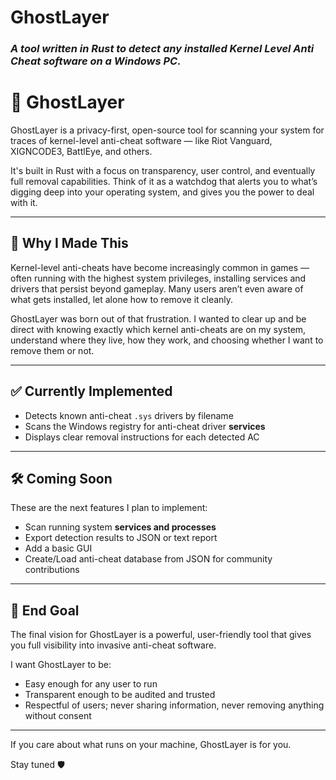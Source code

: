 # GhostLayer
### _A tool written in Rust to detect any installed Kernel Level Anti Cheat software on a Windows PC._

# 👻 GhostLayer

GhostLayer is a privacy-first, open-source tool for scanning your system for traces of kernel-level anti-cheat software — like Riot Vanguard, XIGNCODE3, BattlEye, and others.

It's built in Rust with a focus on transparency, user control, and eventually full removal capabilities. Think of it as a watchdog that alerts you to what’s digging deep into your operating system, and gives you the power to deal with it.

---

## 🧠 Why I Made This

Kernel-level anti-cheats have become increasingly common in games — often running with the highest system privileges, installing services and drivers that persist beyond gameplay. Many users aren’t even aware of what gets installed, let alone how to remove it cleanly.

GhostLayer was born out of that frustration. I wanted to clear up and be direct with knowing exactly which kernel anti-cheats are on my system, understand where they live, how they work, and choosing whether I want to remove them or not.

---

## ✅ Currently Implemented

- Detects known anti-cheat `.sys` drivers by filename
- Scans the Windows registry for anti-cheat driver **services**
- Displays clear removal instructions for each detected AC

---

## 🛠️ Coming Soon

These are the next features I plan to implement:

- Scan running system **services and processes**
- Export detection results to JSON or text report
- Add a basic GUI
- Create/Load anti-cheat database from JSON for community contributions

---

## 🎯 End Goal

The final vision for GhostLayer is a powerful, user-friendly tool that gives you full visibility into invasive anti-cheat software.

I want GhostLayer to be:
- Easy enough for any user to run
- Transparent enough to be audited and trusted
- Respectful of users; never sharing information, never removing anything without consent

---

If you care about what runs on your machine, GhostLayer is for you.

Stay tuned 🛡
